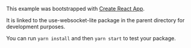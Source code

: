 This example was bootstrapped with [Create React App](https://github.com/facebook/create-react-app).

It is linked to the use-websocket-lite package in the parent directory for development purposes.

You can run `yarn install` and then `yarn start` to test your package.

